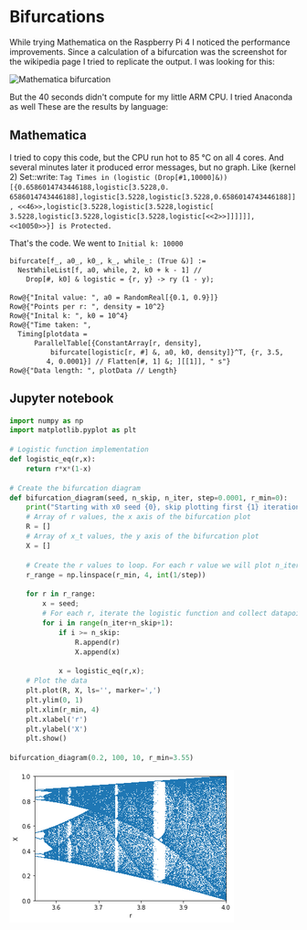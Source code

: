 # Bifurcations

While trying Mathematica on the Raspberry Pi 4 I noticed the performance improvements. Since a calculation of a bifurcation was the screenshot for the wikipedia page I tried to replicate the output. I was looking for this:

![Mathematica bifurcation](Mathematica_logistic_bifurcation.png)

But the 40 seconds didn't compute for my little ARM CPU. I tried Anaconda as well These are the results by language:

## Mathematica

I tried to copy this code, but the CPU run hot to 85 °C on all 4 cores. And several minutes later it produced error messages, but no graph. Like (kernel 2) Set::write: `Tag Times in (logistic (Drop[#1,10000]&))[{0.6586014743446188,logistic[3.5228,0.
6586014743446188],logistic[3.5228,logistic[3.5228,0.6586014743446188]], <<46>>,logistic[3.5228,logistic[3.5228,logistic[
3.5228,logistic[3.5228,logistic[3.5228,logistic[<<2>>]]]]]],<<10050>>}] is Protected.`

That's the code. We went to `Initial k: 10000`

```
bifurcate[f_, a0_, k0_, k_, while_: (True &)] := 
  NestWhileList[f, a0, while, 2, k0 + k - 1] // 
    Drop[#, k0] & logistic = {r, y} -> ry (1 - y);

Row@{"Inital value: ", a0 = RandomReal[{0.1, 0.9}]}
Row@{"Points per r: ", density = 10^2}
Row@{"Inital k: ", k0 = 10^4}
Row@{"Time taken: ", 
  Timing[plotdata = 
      ParallelTable[{ConstantArray[r, density], 
          bifurcate[logistic[r, #] &, a0, k0, density]}^T, {r, 3.5, 
         4, 0.0001}] // Flatten[#, 1] &; ][[1]], " s"}
Row@{"Data length: ", plotData // Length}
```


## Jupyter notebook

``` py
import numpy as np
import matplotlib.pyplot as plt

# Logistic function implementation
def logistic_eq(r,x):
    return r*x*(1-x)

# Create the bifurcation diagram
def bifurcation_diagram(seed, n_skip, n_iter, step=0.0001, r_min=0):
    print("Starting with x0 seed {0}, skip plotting first {1} iterations, then plot next {2} iterations.".format(seed, n_skip, n_iter));
    # Array of r values, the x axis of the bifurcation plot
    R = []
    # Array of x_t values, the y axis of the bifurcation plot
    X = []
    
    # Create the r values to loop. For each r value we will plot n_iter points
    r_range = np.linspace(r_min, 4, int(1/step))

    for r in r_range:
        x = seed;
        # For each r, iterate the logistic function and collect datapoint if n_skip iterations have occurred
        for i in range(n_iter+n_skip+1):
            if i >= n_skip:
                R.append(r)
                X.append(x)
                
            x = logistic_eq(r,x);
    # Plot the data    
    plt.plot(R, X, ls='', marker=',')
    plt.ylim(0, 1)
    plt.xlim(r_min, 4)
    plt.xlabel('r')
    plt.ylabel('X')
    plt.show()

bifurcation_diagram(0.2, 100, 10, r_min=3.55)
```
![bifurcation](pic/bifurcation.png)
